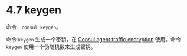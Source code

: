 # 4.7 keygen

命令：`consul keygen`。

命令 `keygen` 生成一个密钥，在 [Consul agent traffic encryption](../agent/encryption.md) 使用。命令 `keygen` 使用一个伪随机数来生成密钥。